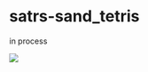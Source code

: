 # satrs-sand_tetris

in process

![](https://github.com/xanderlifeftoahacked/satrs-sand_tetris/blob/main/firststeps.gif)
